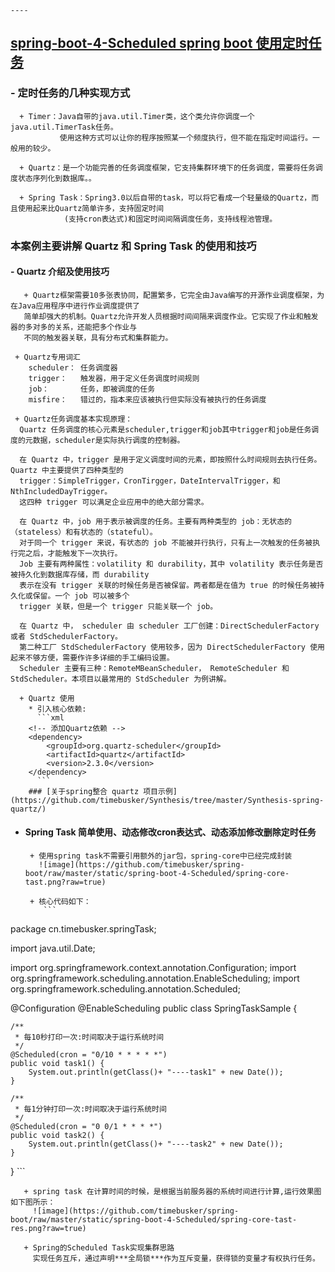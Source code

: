 	----
## [spring-boot-4-Scheduled spring boot 使用定时任务](https://github.com/timebusker/spring-boot/tree/master/spring-boot-4-Scheduled/)

### - 定时任务的几种实现方式
      + Timer：Java自带的java.util.Timer类，这个类允许你调度一个java.util.TimerTask任务。
	           使用这种方式可以让你的程序按照某一个频度执行，但不能在指定时间运行。一般用的较少。

      + Quartz：是一个功能完善的任务调度框架，它支持集群环境下的任务调度，需要将任务调度状态序列化到数据库。。

      + Spring Task：Spring3.0以后自带的task，可以将它看成一个轻量级的Quartz，而且使用起来比Quartz简单许多，支持固定时间
	            (支持cron表达式)和固定时间间隔调度任务，支持线程池管理。
  

### 本案例主要讲解 Quartz 和 Spring Task 的使用和技巧

#### - Quartz 介绍及使用技巧
       + Quartz框架需要10多张表协同，配置繁多，它完全由Java编写的开源作业调度框架，为在Java应用程序中进行作业调度提供了
	   简单却强大的机制。Quartz允许开发人员根据时间间隔来调度作业。它实现了作业和触发器的多对多的关系，还能把多个作业与
	   不同的触发器关联，具有分布式和集群能力。

     + Quartz专用词汇
	    scheduler： 任务调度器
	    trigger：   触发器，用于定义任务调度时间规则
	    job：       任务，即被调度的任务
	    misfire：   错过的，指本来应该被执行但实际没有被执行的任务调度
		
	 + Quartz任务调度基本实现原理：
	  Quartz 任务调度的核心元素是scheduler,trigger和job其中trigger和job是任务调度的元数据，scheduler是实际执行调度的控制器。
	  
	  在 Quartz 中，trigger 是用于定义调度时间的元素，即按照什么时间规则去执行任务。Quartz 中主要提供了四种类型的 
	  trigger：SimpleTrigger，CronTirgger，DateIntervalTrigger，和 NthIncludedDayTrigger。
	  这四种 trigger 可以满足企业应用中的绝大部分需求。

	  在 Quartz 中，job 用于表示被调度的任务。主要有两种类型的 job：无状态的（stateless）和有状态的（stateful）。
	  对于同一个 trigger 来说，有状态的 job 不能被并行执行，只有上一次触发的任务被执行完之后，才能触发下一次执行。
	  Job 主要有两种属性：volatility 和 durability，其中 volatility 表示任务是否被持久化到数据库存储，而 durability 
	  表示在没有 trigger 关联的时候任务是否被保留。两者都是在值为 true 的时候任务被持久化或保留。一个 job 可以被多个
	  trigger 关联，但是一个 trigger 只能关联一个 job。

      在 Quartz 中， scheduler 由 scheduler 工厂创建：DirectSchedulerFactory 或者 StdSchedulerFactory。 
	  第二种工厂 StdSchedulerFactory 使用较多，因为 DirectSchedulerFactory 使用起来不够方便，需要作许多详细的手工编码设置。 
	  Scheduler 主要有三种：RemoteMBeanScheduler， RemoteScheduler 和 StdScheduler。本项目以最常用的 StdScheduler 为例讲解。
	  
	  + Quartz 使用
	    * 引入核心依赖:
		  ```xml
		<!-- 添加Quartz依赖 -->
		<dependency>
			<groupId>org.quartz-scheduler</groupId>
			<artifactId>quartz</artifactId>
			<version>2.3.0</version>
		</dependency>
		  ```
		### [关于spring整合 quartz 项目示例](https://github.com/timebusker/Synthesis/tree/master/Synthesis-spring-quartz/)

- #### Spring Task 简单使用、动态修改cron表达式、动态添加修改删除定时任务

       + 使用spring task不需要引用额外的jar包，spring-core中已经完成封装
	     ![image](https://github.com/timebusker/spring-boot/raw/master/static/spring-boot-4-Scheduled/spring-core-tast.png?raw=true)
	   
	   + 核心代码如下：
	      ```
package cn.timebusker.springTask;

import java.util.Date;

import org.springframework.context.annotation.Configuration;
import org.springframework.scheduling.annotation.EnableScheduling;
import org.springframework.scheduling.annotation.Scheduled;

@Configuration
@EnableScheduling
public class SpringTaskSample {

	/**
	 * 每10秒打印一次:时间取决于运行系统时间
	 */
	@Scheduled(cron = "0/10 * * * * *")
	public void task1() {
		System.out.println(getClass()+ "----task1" + new Date());
	}

	/**
	 * 每1分钟打印一次:时间取决于运行系统时间
	 */
	@Scheduled(cron = "0 0/1 * * * *")
	public void task2() {
		System.out.println(getClass()+ "----task2" + new Date());
	}
}
		  ```
     
	   + spring task 在计算时间的时候，是根据当前服务器的系统时间进行计算,运行效果图如下图所示：
	     ![image](https://github.com/timebusker/spring-boot/raw/master/static/spring-boot-4-Scheduled/spring-core-tast-res.png?raw=true)
		 
	   + Spring的Scheduled Task实现集群思路
	     实现任务互斥，通过声明***全局锁***作为互斥变量，获得锁的变量才有权执行任务。



